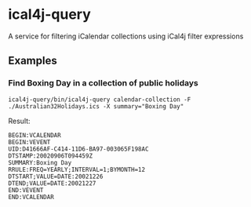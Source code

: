 # ical4j-query

A service for filtering iCalendar collections using iCal4j filter expressions

## Examples

### Find Boxing Day in a collection of public holidays

    ical4j-query/bin/ical4j-query calendar-collection -F ./Australian32Holidays.ics -X summary="Boxing Day"

Result:

```
BEGIN:VCALENDAR
BEGIN:VEVENT
UID:D41666AF-C414-11D6-BA97-003065F198AC
DTSTAMP:20020906T094459Z
SUMMARY:Boxing Day
RRULE:FREQ=YEARLY;INTERVAL=1;BYMONTH=12
DTSTART;VALUE=DATE:20021226
DTEND;VALUE=DATE:20021227
END:VEVENT
END:VCALENDAR
```
